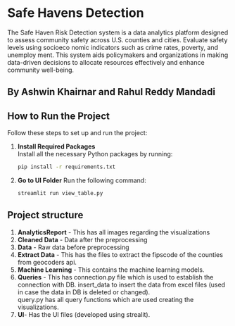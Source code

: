 # Safe Havens Detection

 The Safe Haven Risk Detection system is a data analytics
 platform designed to assess community safety across U.S.
 counties and cities. Evaluate safety levels using socioeco
nomic indicators such as crime rates, poverty, and unemploy
ment. This system aids policymakers and organizations in
 making data-driven decisions to allocate resources effectively
 and enhance community well-being.
 
By Ashwin Khairnar and Rahul Reddy Mandadi
---

## How to Run the Project

Follow these steps to set up and run the project:

1. **Install Required Packages**  
   Install all the necessary Python packages by running:
   ```bash
   pip install -r requirements.txt

2. **Go to UI Folder**
   Run the following command:
   ```bash
   streamlit run view_table.py


## Project structure
1. **AnalyticsReport** - This has all images regarding the visualizations<br>
2. **Cleaned Data** - Data after the preprocessing<br>
3. **Data** - Raw data before preprocessing<br>
4. **Extract Data** - This has the files to extract the fipscode of the counties from geocoders api.<br>
5. **Machine Learning** - This contains the machine learning models.<br>
6. **Queries** - This has connection.py file which is used to establish the connection with DB. insert_data to insert the data from excel files (used in case the data in DB is deleted or changed).<br> query.py has all query functions which are used creating the visualizations.<br>
7. **UI**- Has the UI files (developed using strealit).<br>



 
